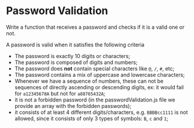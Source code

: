 # Password Validation

Write a function that receives a password and checks if it is a valid one or not.

A password is valid when it satisfies the following criteria

- The password is exactly 10 digits or characters;
- The password is composed of digits and numbers;
- The password does **not** contain special characters like `@`, `/`, `#`, etc;
- The password contains a mix of uppercase and lowercase characters;
- Whenever we have a sequence of numbers, these can not be sequences of directly ascending or descending digits, ex: it would fail for `a12345678A` but not for `a88765432A`;
- it is not a forbidden password (in the passwordValidation.js file we provide an array with the forbidden passwords);
- it consists of at least 4 different digits/characters, e.g. `BBBBcc1111` is not allowed, since it consists of only 3 types of symbols: `B`, `c` and `1`;
